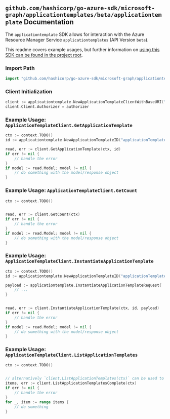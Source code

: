 
## `github.com/hashicorp/go-azure-sdk/microsoft-graph/applicationtemplates/beta/applicationtemplate` Documentation

The `applicationtemplate` SDK allows for interaction with the Azure Resource Manager Service `applicationtemplates` (API Version `beta`).

This readme covers example usages, but further information on [using this SDK can be found in the project root](https://github.com/hashicorp/go-azure-sdk/tree/main/docs).

### Import Path

```go
import "github.com/hashicorp/go-azure-sdk/microsoft-graph/applicationtemplates/beta/applicationtemplate"
```


### Client Initialization

```go
client := applicationtemplate.NewApplicationTemplateClientWithBaseURI("https://management.azure.com")
client.Client.Authorizer = authorizer
```


### Example Usage: `ApplicationTemplateClient.GetApplicationTemplate`

```go
ctx := context.TODO()
id := applicationtemplate.NewApplicationTemplateID("applicationTemplateIdValue")

read, err := client.GetApplicationTemplate(ctx, id)
if err != nil {
	// handle the error
}
if model := read.Model; model != nil {
	// do something with the model/response object
}
```


### Example Usage: `ApplicationTemplateClient.GetCount`

```go
ctx := context.TODO()


read, err := client.GetCount(ctx)
if err != nil {
	// handle the error
}
if model := read.Model; model != nil {
	// do something with the model/response object
}
```


### Example Usage: `ApplicationTemplateClient.InstantiateApplicationTemplate`

```go
ctx := context.TODO()
id := applicationtemplate.NewApplicationTemplateID("applicationTemplateIdValue")

payload := applicationtemplate.InstantiateApplicationTemplateRequest{
	// ...
}


read, err := client.InstantiateApplicationTemplate(ctx, id, payload)
if err != nil {
	// handle the error
}
if model := read.Model; model != nil {
	// do something with the model/response object
}
```


### Example Usage: `ApplicationTemplateClient.ListApplicationTemplates`

```go
ctx := context.TODO()


// alternatively `client.ListApplicationTemplates(ctx)` can be used to do batched pagination
items, err := client.ListApplicationTemplatesComplete(ctx)
if err != nil {
	// handle the error
}
for _, item := range items {
	// do something
}
```
